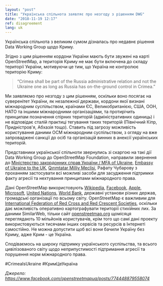 ```yaml
---
layout: "post"
title: "Українська спільнота заявляє про незгоду з рішенням DWG"
date: "2018-11-19 12:17"
ref: disagreement
lang: uk
---
```


Українська спільнота з великим сумом дізналась про недавнє рішення Data Working Group щодо Криму.

Згідно з цим рішенням кордони України мають бути звужені на карті OpenStreetMap, а територія Криму не має бути включена до складу території України, мотивуючи це тим, що Україна не контролює територію Криму:

> “Crimea shall be part of the Russia administrative relation and not the Ukraine one as long as Russia has on-the-ground control in Crimea.”

Ми заявляємо про незгоду з цим рішенням, оскільки воно посягає на суверенітет України, як незалежної держави, кордони якої визнані міжнародним суспільством, країнами ЄС, Великобританією, США, ООН, НАТО та іншими міжнародними організаціями, та протирічить принципам позначення спірних територій (адміністративних одиниць) і не відповідає сталій практиці тегування таких територій (Північний Кіпр, Придністров'я, Абхазія тощо). Ставить під загрозу можливість користування даними ОСМ міжнародним суспільством, з огляду на вже запроваджені санкції до осіб та організацій винних в анексії українських територій.

Представники української спільноти звернулись зі скаргою на такі дії Data Working Group до OpenStreetMap Foundation, направили звернення до [Міністерство закордонних справ України / MFA of Ukraine](https://www.facebook.com/UkraineMFA), [Embassy of Ukraine to the UK](https://www.facebook.com/ukraine.in.uk/), [Qırımtatar Milliy Meclisi](https://www.facebook.com/meclis.org), Рафату Чубарову з проханням застосувати всі можливі засоби для засудження підтримки факту агресії та нехтування принципами міжнародного права.

Дані OpenStreetMap використовують [Wikipedia](https://www.facebook.com/wikipedia/?), [Facebook](https://www.facebook.com/facebook/), [Apple](https://www.facebook.com/apple/), [Microsoft](https://www.facebook.com/Microsoft/), [United Nations](https://www.facebook.com/unitednations/), [World Bank](https://www.facebook.com/worldbank/), державні установи різних держав, громадські організації по всьому світу. OpenStreetMap є важливим для [International Federation of Red Cross and Red Crescent Societies](https://www.facebook.com/IFRC/), оскільки дає можливість оперативно картографувати території стихійних лих. За даними SimilarWeb, тільки сайт [openstreetmap.org](https://www.openstreetmap.org/) щомісяця переглядають 10 мільйонів користувачів, крім того що самі дані проекту використовуються тисячами інших сервісів та ресурсів в Інтернеті самостійно. Не можна допустити щоб всі вони бачили Україну без Криму, адже Крим - це Україна.

Сподіваємось на широку підтримку українського суспільства, та всього цивілізованого світу щодо неприпустимості підтримання агресії та порушення норм міжнародного права.

#CrimeaIsUkraine #КримЦеУкраїна

*Джерело: https://www.facebook.com/openstreetmapua/posts/774448879558074*
